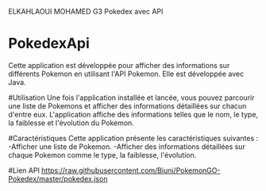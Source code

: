 ELKAHLAOUI MOHAMED G3
Pokedex avec API
# PokedexApi
Cette application est développée pour afficher des informations sur différents Pokemon en utilisant l'API Pokemon. Elle est développée avec Java.




#Utilisation
Une fois l'application installée et lancée, vous pouvez parcourir une liste de Pokemons et afficher des informations détaillées sur chacun d'entre eux. L'application affiche des informations telles que le nom, le type, la faiblesse et l'évolution du Pokemon.

#Caractéristiques
Cette application présente les caractéristiques suivantes :
    -Afficher une liste de Pokemon.
    -Afficher des informations détaillées sur chaque Pokemon comme le type, la faiblesse, l'évolution.
 
 #Lien API
 https://raw.githubusercontent.com/Biuni/PokemonGO-Pokedex/master/pokedex.json
